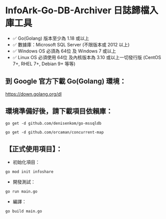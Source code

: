 # InfoArk-Go-DB-Archiver 日誌歸檔入庫工具
- ✅ Go(Golang) 版本至少為 1.18 或以上
- ✅ 數據庫：Microsoft SQL Server (不限版本或 2012 以上)
- ✅ Windows OS 必須為 64位 及 Windows 7 或以上
- ✅ Linux OS 必須使用 64位 及內核版本為 3.10 或以上一切發行版 (CentOS 7+, RHEL 7+, Debian 9+ 等等)


## 到 Google 官方下載 Go(Golang) 環境：
https://down.golang.org/dl


## 環境準備好後，請下載項目依賴庫：
```
go get -d github.com/denisenkom/go-mssqldb

go get -d github.com/orcaman/concurrent-map
```

## 【正式使用項目】：
- 初始化項目：
```
go mod init infoshare
```
- 開發測試：
```
go run main.go
```

- 編譯：
```
go build main.go
```
